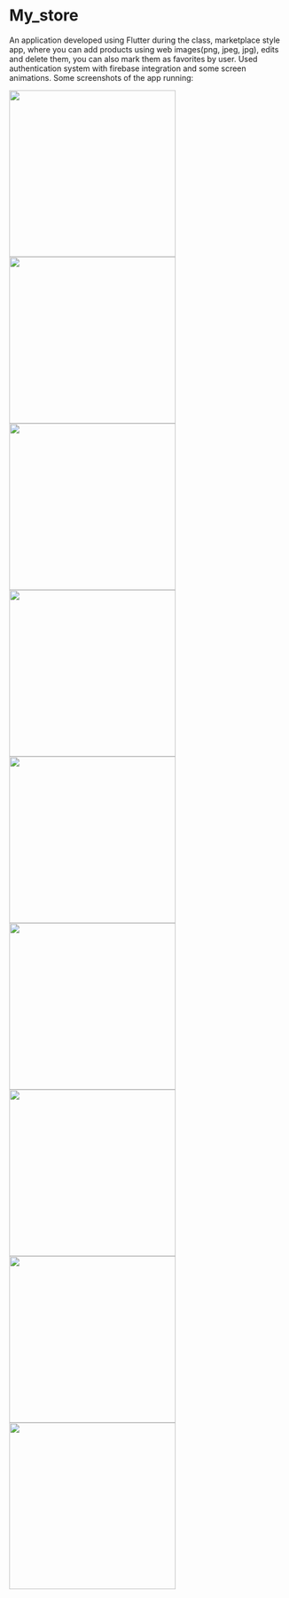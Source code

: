 # My_store

An application developed using Flutter during the class, marketplace style app, where you can add products using web images(png, jpeg, jpg), edits and delete them, you can also mark them as favorites by user. 
Used authentication system with firebase integration and some screen animations.
Some screenshots of the app running: 

<div align="left">
<img src="https://user-images.githubusercontent.com/96183053/152191247-ab3379eb-7b97-49b0-be42-4fd5d8268bb8.png" width="300px" />
<img src="https://user-images.githubusercontent.com/96183053/152199935-501417aa-be20-4727-a223-2c561466dfec.png" width="300px" />
<img src="https://user-images.githubusercontent.com/96183053/152193003-73ef6204-1341-43ea-9ecc-7ba486da2846.png" width="300px" />
<img src="https://user-images.githubusercontent.com/96183053/152193029-6ef3c71e-fccf-4816-8bf4-e60f9c974c5e.png" width="300px" />
<img src="https://user-images.githubusercontent.com/96183053/152200150-63525f2c-7ec3-4141-8cc7-3825246f558d.png" width="300px" />
<img src="https://user-images.githubusercontent.com/96183053/152193062-a47af236-314c-47c3-b02b-2ad5bc8f8d06.png" width="300px" />
<img src="https://user-images.githubusercontent.com/96183053/152193089-47604da9-db0c-4ee4-a895-201bbdd5fe3c.png" width="300px" />
<img src="https://user-images.githubusercontent.com/96183053/152193178-3f06102d-5b2b-4c16-88d1-150e742a40dc.png" width="300px" />  
<img src="https://user-images.githubusercontent.com/96183053/152193338-709cd973-0840-4e30-9879-e59a19400971.png" width="300px" />  
</div>


